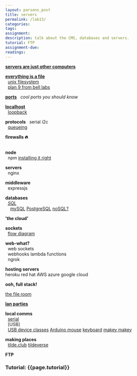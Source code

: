 ```yaml
---  
layout: parsons_post  
title: servers 
permalink: /lab13/  
categories:   
tags:  
assignment: 
description: talk about the CMS, databases and servers. 
tutorial: FTP
assignment-due:
readings: 
---  
```


[**servers are just other computers**](https://commons.wikimedia.org/wiki/File:First-server-cern-computer-center.jpg)

[**everything is a file**](https://en.wikipedia.org/wiki/Everything_is_a_file)  
  [unix filesystem](https://en.wikipedia.org/wiki/Unix_filesystem#Conventional_directory_layout)  
  [plan 9 from bell labs](https://en.wikipedia.org/wiki/Plan_9_from_Bell_Labs)  

[**ports**](https://en.wikipedia.org/wiki/Port_(computer_networking))  
  *cool ports you should know*  


[**localhost**](https://en.wikipedia.org/wiki/Localhost)  
  [loopback](https://en.wikipedia.org/wiki/Loopback)

**protocols**
  serial i2c  
  [queueing](https://en.wikipedia.org/wiki/Queueing_theory)

**firewalls 🔥**  
  

**node**  
  npm [installing it right](https://docs.npmjs.com/resolving-eacces-permissions-errors-when-installing-packages-globally)  

**servers**  
  nginx  

**middleware**  
  expressjs  

**databases**  
  [*SQL*](https://en.wikipedia.org/wiki/SQL)  
    [mySQL](https://www.mysql.com) [PostgreSQL](https://www.postgresql.org) [noSQL?](https://en.wikipedia.org/wiki/NoSQL)  

**'the cloud'**  

**sockets**  
  [flow diagram](https://upload.wikimedia.org/wikipedia/commons/a/a1/InternetSocketBasicDiagram_zhtw.png)  


**web-what?**  
  web sockets  
  webhooks lambda functions  
  ngrok  
  
**hosting servers**  
heroku red hat AWS azure google cloud  
  
**ooh, full stack!**  

[the file room](https://sites.rhizome.org/anthology/thefileroom.html)  

[**lan parties**](https://en.wikipedia.org/wiki/LAN_party)  

**local comms**  
  [serial]()  
  [USB]  
  [USB device classes](https://en.wikipedia.org/wiki/USB#Device_classes) [Arduino mouse](https://www.arduino.cc/reference/en/language/functions/usb/mouse/) [keyboard](https://www.arduino.cc/reference/en/language/functions/usb/keyboard/) [makey makey](https://makeymakey.com)  

**making places**  
  [tilde.club](https://tilde.club) [tildeverse](https://tildeverse.org)  

**FTP**

### Tutorial: {{page.tutorial}}
